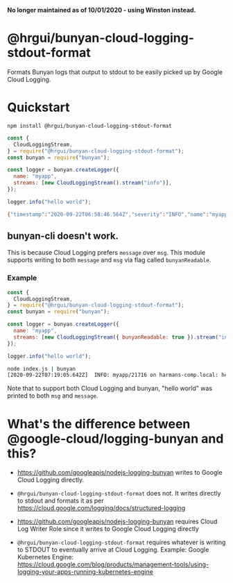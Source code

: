 **No longer maintained as of 10/01/2020 - using Winston instead.**

# @hrgui/bunyan-cloud-logging-stdout-format

Formats Bunyan logs that output to stdout to be easily picked up by Google Cloud Logging.

# Quickstart

```
npm install @hrgui/bunyan-cloud-logging-stdout-format
```

```js
const {
  CloudLoggingStream,
} = require("@hrgui/bunyan-cloud-logging-stdout-format");
const bunyan = require("bunyan");

const logger = bunyan.createLogger({
  name: "myapp",
  streams: [new CloudLoggingStream().stream("info")],
});

logger.info("hello world");
```

```bash
{"timestamp":"2020-09-22T06:58:46.564Z","severity":"INFO","name":"myapp","hostname":"harman-comp.local","pid":20499,"level":30,"time":"2020-09-22T06:58:46.564Z","v":0,"message":"hello world"}
```

## bunyan-cli doesn't work.

This is because Cloud Logging prefers `message` over `msg`. This module supports writing to both `message` and `msg` via flag called `bunyanReadable`.

### Example

```js
const {
  CloudLoggingStream,
} = require("@hrgui/bunyan-cloud-logging-stdout-format");
const bunyan = require("bunyan");

const logger = bunyan.createLogger({
  name: "myapp",
  streams: [new CloudLoggingStream({ bunyanReadable: true }).stream("info")],
});

logger.info("hello world");
```

```bash
node index.js | bunyan
[2020-09-22T07:19:05.642Z]  INFO: myapp/21716 on harmans-comp.local: hello world (timestamp=2020-09-22T07:19:05.642Z, severity=INFO, message="hello world")
```

Note that to support both Cloud Logging and bunyan, "hello world" was printed to both `msg` and `message`.

# What's the difference between @google-cloud/logging-bunyan and this?

- https://github.com/googleapis/nodejs-logging-bunyan writes to Google Cloud Logging directly.
- `@hrgui/bunyan-cloud-logging-stdout-format` does not. It writes directly to stdout and formats it as per https://cloud.google.com/logging/docs/structured-logging

- https://github.com/googleapis/nodejs-logging-bunyan requires Cloud Log Writer Role since it writes to Google Cloud Logging directly
- `@hrgui/bunyan-cloud-logging-stdout-format` requires whatever is writing to STDOUT to eventually arrive at Cloud Logging. Example: Google Kubernetes Engine: https://cloud.google.com/blog/products/management-tools/using-logging-your-apps-running-kubernetes-engine
